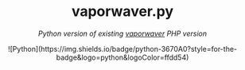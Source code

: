 <h1 align="center">vaporwaver.py</h1>
<p align="center"><i>Python version of existing <a target="_blank" href="https://github.com/dilaouid/vaporwaver">vaporwaver</a> PHP version</i></p>
<p align="center">![Python](https://img.shields.io/badge/python-3670A0?style=for-the-badge&logo=python&logoColor=ffdd54)</p>
